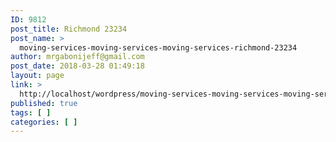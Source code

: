```yaml
---
ID: 9812
post_title: Richmond 23234
post_name: >
  moving-services-moving-services-moving-services-richmond-23234
author: mrgabonijeff@gmail.com
post_date: 2018-03-28 01:49:18
layout: page
link: >
  http://localhost/wordpress/moving-services-moving-services-moving-services-richmond-23234/
published: true
tags: [ ]
categories: [ ]
---
```

